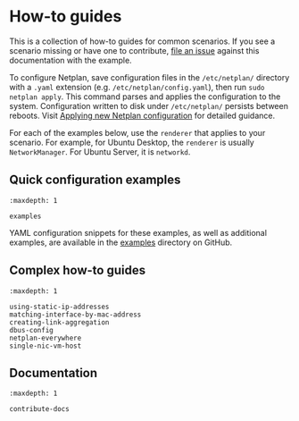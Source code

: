 # How-to guides

This is a collection of how-to guides for common scenarios. If you see a scenario missing or have one to contribute, [file an issue](https://bugs.launchpad.net/netplan/+filebug) against this documentation with the example.

To configure Netplan, save configuration files in the `/etc/netplan/` directory with a `.yaml` extension (e.g. `/etc/netplan/config.yaml`), then run `sudo netplan apply`. This command parses and applies the configuration to the system. Configuration written to disk under `/etc/netplan/` persists between reboots. Visit [Applying new Netplan configuration](/netplan-tutorial.md#applying-new-netplan-configuration) for detailed guidance.

For each of the examples below, use the `renderer` that applies to your scenario. For example, for Ubuntu Desktop, the `renderer` is usually `NetworkManager`. For Ubuntu Server, it is `networkd`.


## Quick configuration examples

```{toctree}
:maxdepth: 1

examples
```

YAML configuration snippets for these examples, as well as additional examples, are available in the [examples](https://github.com/canonical/netplan/tree/main/examples) directory on GitHub.


## Complex how-to guides

```{toctree}
:maxdepth: 1

using-static-ip-addresses
matching-interface-by-mac-address
creating-link-aggregation
dbus-config
netplan-everywhere
single-nic-vm-host
```


## Documentation

```{toctree}
:maxdepth: 1

contribute-docs
```
